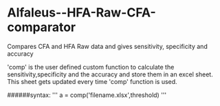 # Alfaleus--HFA-Raw-CFA-comparator
Compares CFA and HFA Raw data and gives sensitivity, specificity and accuracy

'comp' is the user defined custom function to calculate the sensitivity,specificity and the accuracy and store them in an excel sheet. 
This sheet gets updated every time 'comp' function is used.

######syntax: 
'''
a = comp('filename.xlsx',threshold)
'''


